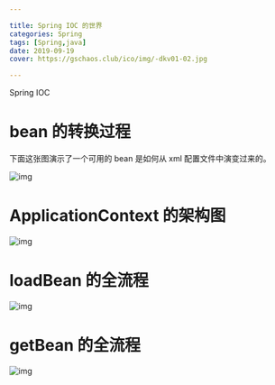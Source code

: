 ```yaml
---

title: Spring IOC 的世界
categories: Spring
tags: [Spring,java]
date: 2019-09-19 
cover: https://gschaos.club/ico/img/-dkv01-02.jpg

---
```


Spring IOC



<!-- more -->



# bean 的转换过程

下面这张图演示了一个可用的 bean 是如何从 xml 配置文件中演变过来的。

 ![img](https://gitee.com/MysticalYu/pic/raw/master/hexo/spring-201901311001.jpg) 

# ApplicationContext 的架构图

 ![img](https://gitee.com/MysticalYu/pic/raw/master/hexo/spring-201901311002.jpg) 

# loadBean 的全流程

 ![img](https://gitee.com/MysticalYu/pic/raw/master/hexo/spring-201901311003.jpg) 

# getBean 的全流程

 ![img](https://gitee.com/MysticalYu/pic/raw/master/hexo/spring-201901311004.jpg) 
